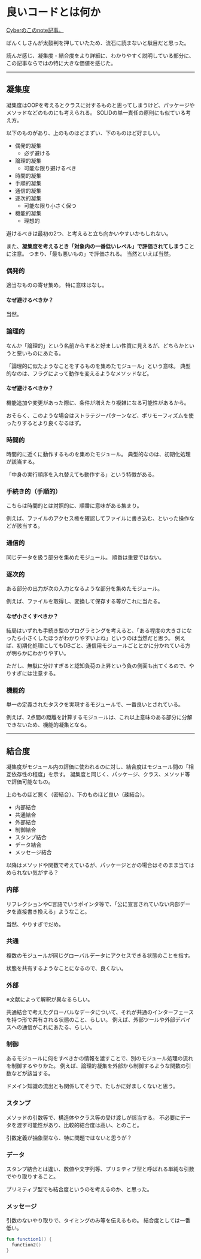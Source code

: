 # 良いコードとは何か

[Cyberのこのnote記事。](https://note.com/cyberz_cto/n/n26f535d6c575)

ばんくしさんが太鼓判を押していたため、流石に読まないと駄目だと思った。

読んだ感じ、凝集度・結合度をより詳細に、わかりやすく説明している部分に、この記事ならではの特に大きな価値を感じた。

---

## 凝集度

凝集度はOOPを考えるとクラスに対するものと思ってしまうけど、パッケージやメソッドなどのものにも考えられる。
SOLIDの単一責任の原則にも似ている考え方。

以下のものがあり、上のものほどまずい、下のものほど好ましい。

- 偶発的凝集
  - 必ず避ける
- 論理的凝集
  - 可能な限り避けるべき
- 時間的凝集
- 手順的凝集
- 通信的凝集
- 逐次的凝集
  - 可能な限り小さく保つ
- 機能的凝集
  - 理想的

避けるべきは最初の2つ、と考えると立ち向かいやすいかもしれない。

また、**凝集度を考えるとき「対象内の一番低いレベル」で評価されてしまう**ことに注意。
つまり、「最も悪いもの」で評価される。
当然といえば当然。

### 偶発的

適当なものの寄せ集め。
特に意味はなし。

#### なぜ避けるべきか？

当然。

### 論理的

なんか「論理的」という名前からすると好ましい性質に見えるが、どちらかというと悪いものにあたる。

「論理的に似たようなことをするものを集めたモジュール」という意味。
典型的なのは、フラグによって動作を変えるようなメソッドなど。

#### なぜ避けるべきか？

機能追加や変更があった際に、条件が増えたり複雑になる可能性があるから。

おそらく、このような場合はストラテジーパターンなど、ポリモーフィズムを使ったりするとより良くなるはず。

### 時間的

時間的に近くに動作するものを集めたモジュール。
典型的なのは、初期化処理が該当する。

「中身の実行順序を入れ替えても動作する」という特徴がある。

### 手続き的（手順的）

こちらは時間的とは対照的に、順番に意味がある集まり。

例えば、ファイルのアクセス権を確認してファイルに書き込む、といった操作などが該当する。

### 通信的

同じデータを扱う部分を集めたモジュール。
順番は重要ではない。

### 逐次的

ある部分の出力が次の入力となるような部分を集めたモジュール。

例えば、ファイルを取得し、変換して保存する等がこれに当たる。

#### なぜ小さくすべきか？

結局はいずれも手続き型のプログラミングを考えると、「ある程度の大きさになったら小さくしたほうがわかりやすいよね」というのは当然だと思う。
例えば、初期化処理にしてもDBごと、通信用モジュールごととかに分かれている方が明らかにわかりやすい。

ただし、無駄に分けすぎると認知負荷の上昇という負の側面も出てくるので、やりすぎには注意する。

### 機能的

単一の定義されたタスクを実現するモジュールで、一番良いとされている。

例えば、2点間の距離を計算するモジュールは、これ以上意味のある部分に分解できないため、機能的凝集となる。

---

## 結合度

凝集度がモジュール内の評価に使われるのに対し、結合度はモジュール間の「相互依存性の程度」を示す。
凝集度と同じく、パッケージ、クラス、メソッド等で評価可能なもの。

上のものほど悪く（密結合）、下のものほど良い（疎結合）。

- 内部結合
- 共通結合
- 外部結合
- 制御結合
- スタンプ結合
- データ結合
- メッセージ結合

以降はメソッドや関数で考えているが、パッケージとかの場合はそのまま当てはめられない気がする？

### 内部

リフレクションやC言語でいうポインタ等で、「公に宣言されていない内部データを直接書き換える」ようなこと。

当然、やりすぎでだめ。

### 共通

複数のモジュールが同じグローバルデータにアクセスできる状態のことを指す。

状態を共有するようなことになるので、良くない。

### 外部

※文献によって解釈が異なるらしい。

共通結合で考えたグローバルなデータについて、それが共通のインターフェースを持つ形で共有される状態のこと、らしい。
例えば、外部ツールや外部デバイスへの通信がこれにあたる、らしい。

### 制御

あるモジュールに何をすべきかの情報を渡すことで、別のモジュール処理の流れを制御するやりかた。
例えば、論理的凝集を外部から制御するような関数の引数などが該当する。

ドメイン知識の流出とも関係してそうで、たしかに好ましくないと思う。

### スタンプ

メソッドの引数等で、構造体やクラス等の受け渡しが該当する。
不必要にデータを渡す可能性があり、比較的結合度は高い、とのこと。

引数定義が抽象型なら、特に問題ではないと思うが？

### データ

スタンプ結合とは違い、数値や文字列等、プリミティブ型と呼ばれる単純な引数でやり取りすること。

プリミティブ型でも結合度というのを考えるのか、と思った。

### メッセージ

引数のないやり取りで、タイミングのみ等を伝えるもの。
結合度としては一番低い。

```kotlin
fun function1() {
  function2()
}
```

